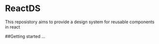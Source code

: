 # ReactDS
This reposistory aims to provide a design system for reusable components in react

##Getting started
...
